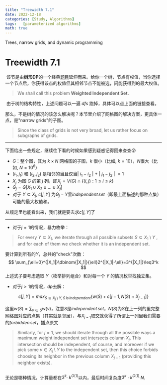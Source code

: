 ```yaml
---
title: "Treewidth 7.1"
date: 2022-12-18
categories: [Study, Algorithms]
tags:	[parameterized algorithms]
math: true
---
```


Trees, narrow grids, and dynamic programming

<!-- more -->

# Treewidth 7.1

​	该节是由**树形DP**的一个经典[题目](https://oi-wiki.org/dp/tree/)延伸而来。给你一个树，节点有权值，当你选择一个节点后，你获得该点的权值但其相邻节点不能被选，问能获得到的最大权值。

> We shall call this problem **Weighted Independent Set.**

​	由于树的结构特性，上述问题可以一遍 $dfs$ 跑掉，具体可以点上面的链接查看。

​	那么，不是树的情况的该怎么解决呢？本节里介绍了网格图的解决方案，更具体一点，是"narrow grids"的子图。

> Since the class of grids is not very broad, let us rather focus on subgraphs of grids.

***

下面给出一些规定，继续往下看的时候如果感到疑惑记得回来查查😵

* $G$：整个图，其为 $k\times N$ 网格图的子图，$k$ 很小（比如, $k=10$），$N$很大（比如, $N=10^{6}$）
* $(i_1, j_1)$ 和 $(i_2, j_2)$ 是相邻的当且仅当$\vert$ $i_1-i_2$ $\vert$ $+$ $\vert$ $j_1-j_2$ $\vert$ $=1$
* $X_j$ 为图 $G$ 的第 $j$ **列**，即$X_j=V(G) \cap \lbrace (i,j):1\leq{i}\leq{k}\rbrace$
* $G_j=G[X_1\cup X_2 \cup ... \cup X_j]$
* 对于 $Y\subseteq X_j$, $c[j,Y]$ 为$G_j-Y$里$independent\,set$（即最上面描述的那种点集）可能的最大权值和。 

从规定里也能看出来，我们就是要去求$c[j,Y]$了

***

* 对于$j=1$的情况，暴力枚举：

> For every $Y \subseteq X_1$, we iterate through all possible subsets $S\subseteq X_1 \setminus Y$ , and for each of them we check whether it is an independent set.

要计算到所有的$Y$，总共的"check"次数：
$$
\sum_{\ell=0}^{|X_1|}\dbinom{|X_1|}{\ell}2^{|X_1|-\ell}=3^{|X_1|}\leq3^k
$$
上述式子要考虑选取 $Y$（枚举排列组合）和对每一个 $Y$ 的情况枚举找独立集。

* 对于$j\gt {1}$的情况，$dp$去解：

$$
c[j,Y]={max}_{S\subseteq X_j \setminus Y,S\,is\, independent} \lbrace w(S)+c[j-1,N(S)\cap X_{j-1}]\rbrace
$$

这里$w(S)=\sum_{v\in S}w(v)$，注意$S$是$independent\, set$，$N(S)$为$S$在上一列的里完整网格图对应的点集（其实就是邻居），与$X_{j-1}$取交就获得了所谓上一列里我们需要的$forbidden\, set$，插点原文

> Similarly, for $j = 1$, we should iterate through all the possible ways a maximum weight independent set intersects column $X_j$. This intersection should be independent, of course, and moreover if we pick some $v\in X_j \setminus Y$  to the independent set, then this choice forbids choosing its neighbor in the previous column $X_{j-1}$ (providing this neighbor exists).

 <img :src="$withBase('/treewidth.png')">  

无论是哪种情况，计算量都在$3^k$· $k^{O(1)}$以内，最后时间复杂度$3^k$ · $k^{O(1)}$·$N$.


